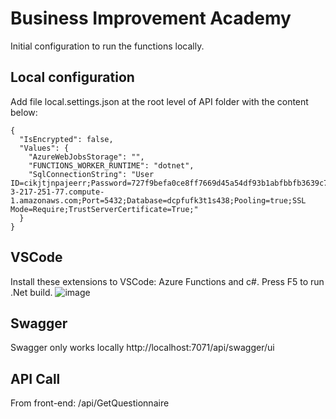 # Business Improvement Academy
Initial configuration to run the functions locally.


## Local configuration
Add file local.settings.json at the root level of API folder with the content below:

```
{
  "IsEncrypted": false,
  "Values": {
    "AzureWebJobsStorage": "",
    "FUNCTIONS_WORKER_RUNTIME": "dotnet",
    "SqlConnectionString": "User ID=cikjtjnpajeerr;Password=727f9befa0ce8ff7669d45a54df93b1abfbbfb3639c7ac05bf99c0b671325fa9;Host=ec2-3-217-251-77.compute-1.amazonaws.com;Port=5432;Database=dcpfufk3t1s438;Pooling=true;SSL Mode=Require;TrustServerCertificate=True;"
  }
}

```
## VSCode
Install these extensions to VSCode: Azure Functions and c#.
Press F5 to run .Net build.
![image](https://user-images.githubusercontent.com/122078390/214037832-066447ed-6154-41c7-ab9a-4ab0d4248159.png)

## Swagger
Swagger only works locally
http://localhost:7071/api/swagger/ui

## API Call
From front-end: /api/GetQuestionnaire

